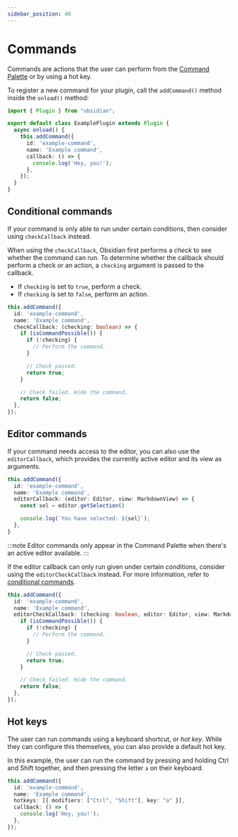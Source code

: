 ```yaml
---
sidebar_position: 40
---
```


# Commands

Commands are actions that the user can perform from the [Command Palette](https://help.obsidian.md/Plugins/Command+palette) or by using a hot key.

To register a new command for your plugin, call the `addCommand()` method inside the `onload()` method:

```ts title="main.ts" {5-11}
import { Plugin } from "obsidian";

export default class ExamplePlugin extends Plugin {
  async onload() {
    this.addCommand({
      id: 'example-command',
      name: 'Example command',
      callback: () => {
        console.log('Hey, you!');
      },
    });
  }
}
```

## Conditional commands

If your command is only able to run under certain conditions, then consider using `checkCallback` instead.

When using the `checkCallback`, Obsidian first performs a _check_ to see whether the command can run. To determine whether the callback should perform a check or an action, a `checking` argument is passed to the callback.

- If `checking` is set to `true`, perform a check.
- If `checking` is set to `false`, perform an action.

```ts {4,6-8,11,15}
this.addCommand({
  id: 'example-command',
  name: 'Example command',
  checkCallback: (checking: boolean) => {
    if (isCommandPossible()) {
      if (!checking) {
        // Perform the command.
      }

      // Check passed.
      return true;
    }

    // Check failed. Hide the command.
    return false;
  },
});
```

## Editor commands

If your command needs access to the editor, you can also use the `editorCallback`, which provides the currently active editor and its view as arguments.

```ts {4}
this.addCommand({
  id: 'example-command',
  name: 'Example command',
  editorCallback: (editor: Editor, view: MarkdownView) => {
    const sel = editor.getSelection()

    console.log(`You have selected: ${sel}`);
  },
}
```

:::note
Editor commands only appear in the Command Palette when there's an active editor available.
:::

If the editor callback can only run given under certain conditions, consider using the `editorCheckCallback` instead. For more information, refer to [conditional commands](#conditional-commands).

```ts {4}
this.addCommand({
  id: 'example-command',
  name: 'Example command',
  editorCheckCallback: (checking: boolean, editor: Editor, view: MarkdownView) => {
    if (isCommandPossible()) {
      if (!checking) {
        // Perform the command.
      }

      // Check passed.
      return true;
    }

    // Check failed. Hide the command.
    return false;
  },
});
```

## Hot keys

The user can run commands using a keyboard shortcut, or _hot key_. While they can configure this themselves, you can also provide a default hot key.

In this example, the user can run the command by pressing and holding Ctrl and Shift together, and then pressing the letter `a` on their keyboard.

```ts {4}
this.addCommand({
  id: 'example-command',
  name: 'Example command',
  hotkeys: [{ modifiers: ["Ctrl", "Shift"], key: "a" }],
  callback: () => {
    console.log('Hey, you!');
  },
});
```
